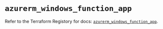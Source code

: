 # `azurerm_windows_function_app`

Refer to the Terraform Registory for docs: [`azurerm_windows_function_app`](https://registry.terraform.io/providers/hashicorp/azurerm/3.64.0/docs/resources/windows_function_app).
